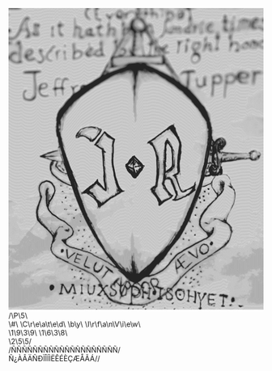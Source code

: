 <img src="/Cover/Cover.png"></img>
/\\P\\5\\<br>
\\#\\ \\C\\r\\e\\a\\t\\e\\d\\ \\b\\y\\ \\I\\r\\f\\a\\n\\V\\i\\e\\w\\<br>
\\1\\9\\3\\9\\ \\1\\6\\3\\8\\<br>
\\2\\5\\5/<br>
/ÑÑÑÑÑÑÑÑÑÑÑÑÑÑÑÑÑÑÑÑ/<br>
Ñ¿ÀÂÄÑÐÏÎÍÌËÊÉÈÇÆÅÃÁ//<br>
